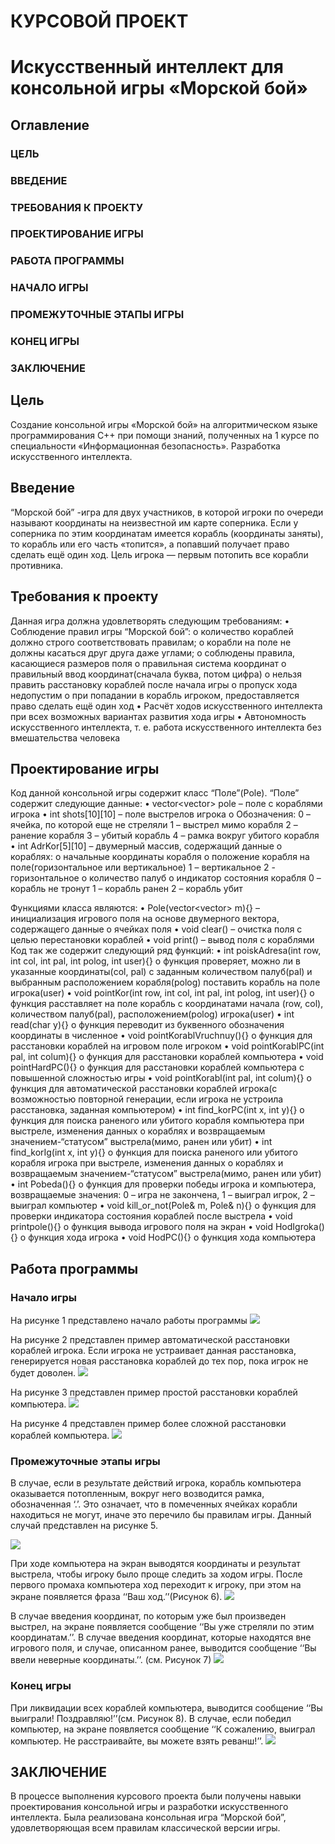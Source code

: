 # КУРСОВОЙ ПРОЕКТ

# Искусственный интеллект для консольной игры «Морской бой»


## Оглавление
### ЦЕЛЬ    
### ВВЕДЕНИЕ   
### ТРЕБОВАНИЯ К ПРОЕКТУ    
### ПРОЕКТИРОВАНИЕ ИГРЫ    
###     РАБОТА ПРОГРАММЫ    
###     НАЧАЛО ИГРЫ    
###     ПРОМЕЖУТОЧНЫЕ ЭТАПЫ ИГРЫ    
###     КОНЕЦ ИГРЫ    
### ЗАКЛЮЧЕНИЕ   

## Цель
Создание консольной игры «Морской бой» на алгоритмическом языке программирования С++ при помощи знаний, полученных на 1 курсе по специальности «Информационная безопасность». Разработка искусственного интеллекта.

## Введение
“Морской бой” -игра для двух участников, в которой игроки по очереди называют координаты на неизвестной им карте соперника. Если у соперника по этим координатам имеется корабль (координаты заняты), то корабль или его часть «топится», а попавший получает право сделать ещё один ход. 
Цель игрока — первым потопить все корабли противника.

## Требования к проекту
Данная игра должна удовлетворять следующим требованиям:
•    Соблюдение правил игры “Морской бой”:
    o    количество кораблей должно строго соответствовать правилам;
    o    корабли на поле не должны касаться друг друга даже углами;
    o    соблюдены правила, касающиеся размеров поля
    o    правильная система координат
    o    правильный ввод координат(сначала буква, потом цифра)
    o    нельзя править расстановку кораблей после начала игры
    o    пропуск хода недопустим
    o    при попадании в корабль игроком, предоставляется право сделать ещё один ход
•    Расчёт ходов искусственного интеллекта при всех возможных вариантах развития хода игры
•    Автономность искусственного интеллекта, т. е. работа искусственного интеллекта без вмешательства человека

## Проектирование игры
Код данной консольной игры содержит класс “Поле”(Pole). “Поле” содержит следующие данные:
•    vector<vector<int>> pole – поле с кораблями игрока
•    int shots[10][10] – поле выстрелов игрока
    o    Обозначения:
        0 – ячейка, по которой еще не стреляли
        1 – выстрел мимо корабля
        2 – ранение корабля
        3 – убитый корабль
        4 – рамка вокруг убитого корабля
•    int AdrKor[5][10] – двумерный массив, содержащий данные о кораблях:
    o    начальные координаты корабля
    o    положение корабля на поле(горизонтальное или вертикальное)
        1 – вертикальное
        2 - горизонтальное
    o    количество палуб
    o    индикатор состояния корабля
        0 – корабль не тронут
        1 – корабль ранен
        2 – корабль убит

Функциями класса являются:
•    Pole(vector<vector<int>> m){} – инициализация игрового поля на основе двумерного вектора, содержащего данные о ячейках поля
•    void clear() – очистка поля с целью перестановки кораблей
•    void print() – вывод поля с кораблями
Код так же содержит следующий ряд функций:
•    int poiskAdresa(int row, int col, int pal, int polog, int user){}
o    функция проверяет, можно ли в указанные координаты(col, pal) с  заданным количеством палуб(pal) и выбранным расположением корабля(polog) поставить корабль на поле игрока(user)
•    void pointKor(int row, int col, int pal, int polog, int user){}
o    функция расставляет на поле корабль с координатами начала (row, col), количеством палуб(pal), расположением(polog) игрока(user)
•    int read(char y){}
o    функция переводит из буквенного обозначения координаты в численное
•    void pointKorablVruchnuy(){}
o    функция для расстановки кораблей на игровом поле игроком
•    void pointKorablPC(int pal, int colum){}
o    функция для расстановки кораблей компьютера
•    void pointHardPC(){}
o    функция для расстановки кораблей компьютера с повышенной сложностью игры
•    void pointKorabl(int pal, int colum){}
o    функция для автоматической расстановки кораблей игрока(с возможностью повторной генерации, если игрока не устроила расстановка, заданная компьютером)
•    int find_korPC(int x, int y){}
o    функция для поиска раненого или убитого корабля компьютера при выстреле, изменения данных о кораблях и возвращаемым значением-“статусом” выстрела(мимо, ранен или убит)
•    int find_korIg(int x, int y){}
o    функция для поиска раненого или убитого корабля игрока при выстреле, изменения данных о кораблях и возвращаемым значением-“статусом” выстрела(мимо, ранен или убит)
•    int Pobeda(){}
o    функция для проверки победы игрока и компьютера, возвращаемые значения: 0 – игра не закончена, 1 – выиграл игрок, 2 – выиграл компьютер
•    void kill_or_not(Pole& m, Pole& n){}
o    функция для проверки индикатора состояния кораблей после выстрела
•    void printpole(){}
o    функция вывода игрового поля на экран
•    void HodIgroka(){}
o    функция хода игрока
•    void HodPC(){}
o    функция хода компьютера

## Работа программы
### Начало игры
На рисунке 1 представлено начало работы программы
![](https://github.com/callmemiya/Coursework_SeaButtle/Illustrations/1.png)

На рисунке 2 представлен пример автоматической расстановки кораблей игрока. Если игрока не устраивает данная расстановка, генерируется новая расстановка кораблей до тех пор, пока игрок не будет доволен.
![](https://github.com/callmemiya/Coursework_SeaButtle/Illustrations/2.png)

На рисунке 3 представлен пример простой расстановки кораблей компьютера.
![](https://github.com/callmemiya/Coursework_SeaButtle/Illustrations/3.png)

На рисунке 4 представлен пример более сложной расстановки кораблей компьютера.
![](https://github.com/callmemiya/Coursework_SeaButtle/Illustrations/4.png)

### Промежуточные этапы игры
В случае, если в результате действий игрока, корабль компьютера оказывается потопленным, вокруг него возводится рамка, обозначенная ‘.’. Это означает, что в помеченных ячейках корабли находиться не могут, иначе это перечило бы правилам игры. Данный случай представлен на рисунке 5.

![](https://github.com/callmemiya/Coursework_SeaButtle/Illustrations/5.png)

При ходе компьютера на экран выводятся координаты и результат выстрела, чтобы игроку было проще следить за ходом игры. После первого промаха компьютера ход переходит к игроку, при этом на экране появляется фраза ‘‘Ваш ход.’’(Рисунок 6).
![](https://github.com/callmemiya/Coursework_SeaButtle/Illustrations/6.png)

В случае введения координат, по которым уже был произведен выстрел, на экране появляется сообщение ‘‘Вы уже стреляли по этим координатам.’’. В случае введения координат, которые находятся вне игрового поля, и случае, описанном ранее, выводится сообщение ‘‘Вы ввели неверные координаты.’’. (см. Рисунок 7)
![](https://github.com/callmemiya/Coursework_SeaButtle/Illustrations/7.png)

### Конец игры
При ликвидации всех кораблей компьютера, выводится сообщение ‘‘Вы выиграли! Поздравляю!’’(см. Рисунок 8). В случае, если победил компьютер, на экране появляется сообщение ‘‘К сожалению, выиграл компьютер. Не расстраивайте, вы можете взять реванш!’’.
![](https://github.com/callmemiya/Coursework_SeaButtle/Illustrations/8.png)

## ЗАКЛЮЧЕНИЕ 
В процессе выполнения курсового проекта были получены навыки проектирования консольной игры и разработки искусственного интеллекта. Была реализована консольная игра “Морской бой”, удовлетворяющая всем правилам классической версии игры.


